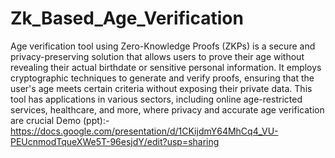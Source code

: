 # Zk_Based_Age_Verification
Age verification tool using Zero-Knowledge Proofs (ZKPs) is a secure and privacy-preserving solution that allows users to prove their age without revealing their actual birthdate or sensitive personal information. It employs cryptographic techniques to generate and verify proofs, ensuring that the user's age meets certain criteria without exposing their private data. This tool has applications in various sectors, including online age-restricted services, healthcare, and more, 
where privacy and accurate age verification are crucial
Demo (ppt):- https://docs.google.com/presentation/d/1CKijdmY64MhCq4_VU-PEUcnmodTqueXWe5T-96esjdY/edit?usp=sharing
